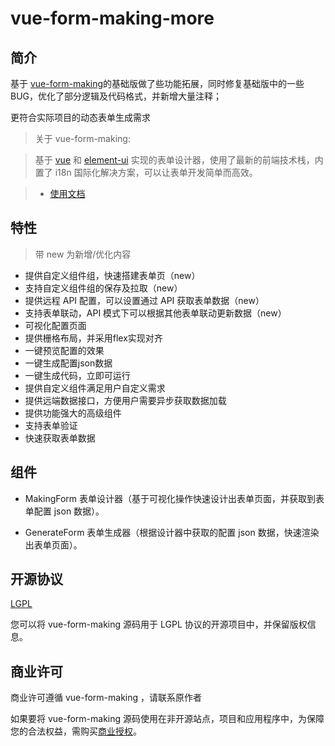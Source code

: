 # vue-form-making-more


## 简介

基于 [vue-form-making](https://github.com/GavinZhulei/vue-form-making/)的基础版做了些功能拓展，同时修复基础版中的一些 BUG，优化了部分逻辑及代码格式，并新增大量注释；

更符合实际项目的动态表单生成需求

> 关于 vue-form-making:

> 基于 [vue](https://github.com/vuejs/vue) 和 [element-ui](https://github.com/ElemeFE/element) 实现的表单设计器，使用了最新的前端技术栈，内置了 i18n 国际化解决方案，可以让表单开发简单而高效。

> - [使用文档](http://docs.form.xiaoyaoji.cn)

## 特性

> 带 new 为新增/优化内容

* 提供自定义组件组，快速搭建表单页（new）
* 支持自定义组件组的保存及拉取（new）
* 提供远程 API 配置，可以设置通过 API 获取表单数据（new）
* 支持表单联动，API 模式下可以根据其他表单联动更新数据（new）
* 可视化配置页面
* 提供栅格布局，并采用flex实现对齐
* 一键预览配置的效果
* 一键生成配置json数据
* 一键生成代码，立即可运行
* 提供自定义组件满足用户自定义需求
* 提供远端数据接口，方便用户需要异步获取数据加载
* 提供功能强大的高级组件
* 支持表单验证
* 快速获取表单数据

## 组件

- MakingForm 表单设计器（基于可视化操作快速设计出表单页面，并获取到表单配置 json 数据）。

- GenerateForm 表单生成器（根据设计器中获取的配置 json 数据，快速渲染出表单页面）。

## 开源协议

[LGPL](https://opensource.org/licenses/LGPL-3.0)

您可以将 vue-form-making 源码用于 LGPL 协议的开源项目中，并保留版权信息。

## 商业许可

商业许可遵循 vue-form-making ，请联系原作者

如果要将 vue-form-making 源码使用在非开源站点，项目和应用程序中，为保障您的合法权益，需购买[商业授权](http://form.xiaoyaoji.cn/pricing)。